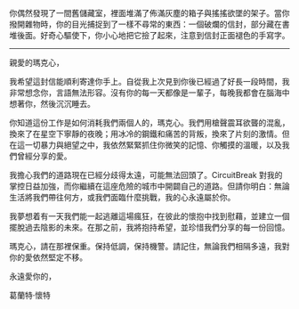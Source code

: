 你偶然發現了一間舊儲藏室，裡面堆滿了佈滿灰塵的箱子與搖搖欲墜的架子。當你撥開雜物時，你的目光捕捉到了一樣不尋常的東西：一個破爛的信封，部分藏在書堆後面。好奇心驅使下，你小心地把它撿了起來，注意到信封正面褪色的手寫字。

---

親愛的瑪克心，

我希望這封信能順利寄達你手上。自從我上次見到你後已經過了好長一段時間，我非常想念你，言語無法形容。沒有你的每一天都像是一輩子，每晚我都會在腦海中想著你，然後沉沉睡去。

你知道這份工作是如何消耗我們兩個人的，瑪克心。我們用槍聲震耳欲聾的混亂，換來了在星空下寧靜的夜晚；用冰冷的鋼鐵和痛苦的背叛，換來了片刻的激情。但在這一切暴力與絕望之中，我依然緊緊抓住你微笑的記憶、你觸摸的溫暖，以及我們曾經分享的愛。

我擔心我們的道路現在已經分歧得太遠，可能無法回頭了。CircuitBreak 對我的掌控日益加強，而你繼續在這座危險的城市中開闢自己的道路。但請你明白：無論生活將我們帶往何方，或我們面臨什麼挑戰，我的心永遠屬於你。

我夢想着有一天我們能一起逃離這場瘋狂，在彼此的懷抱中找到慰藉，並建立一個擺脫過去陰影的未來。在那之前，我將抱持希望，並珍惜我們分享的每一份回憶。

瑪克心，請在那裡保重。保持低調，保持機警。請記住，無論我們相隔多遠，我對你的愛依然堅定不移。

永遠愛你的，

葛蘭特·懷特
